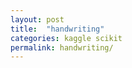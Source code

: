 ```yaml
---
layout: post
title:  "handwriting"
categories: kaggle scikit
permalink: handwriting/
---
```


<!-- /_sass/minima/_layout -->
